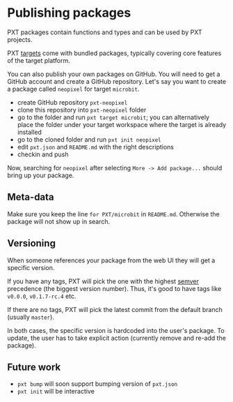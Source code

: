 # Publishing packages

PXT packages contain functions and types and can be used by PXT projects.

PXT [targets](/target-creation) come with bundled packages, typically covering
core features of the target platform. 

You can also publish your own packages on GitHub. You will need to get a GitHub
account and create a GitHub repository. Let's say you want to create a package
called `neopixel` for target `microbit`.

* create GitHub repository `pxt-neopixel`
* clone this repository into `pxt-neopixel` folder
* go to the folder and run `pxt target microbit`; you can alternatively place the folder under 
  your target workspace where the target is already installed
* go to the cloned folder and run `pxt init neopixel`
* edit `pxt.json` and `README.md` with the right descriptions
* checkin and push

Now, searching for `neopixel` after selecting `More -> Add package...` should bring up your
package.

## Meta-data

Make sure you keep the line `for PXT/microbit` in `README.md`. Otherwise
the package will not show up in search.

## Versioning

When someone references your package from the web UI they will get
a specific version.

If you have any tags, PXT will pick the one with
the highest [semver](https://semver.org) precedence (the biggest version
number). Thus, it's good to have tags like `v0.0.0`, `v0.1.7-rc.4` etc.

If there are no tags, PXT will pick the latest commit from the default branch
(usually `master`).

In both cases, the specific version is hardcoded into the user's package.
To update, the user has to take explicit action (currently remove and re-add the package).

## Future work

* `pxt bump` will soon support bumping version of `pxt.json`
* `pxt init` will be interactive
